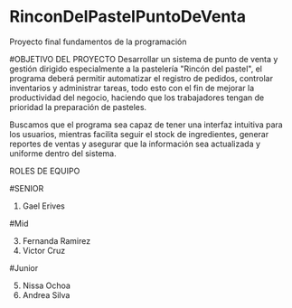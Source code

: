 # RinconDelPastelPuntoDeVenta
Proyecto final fundamentos de la programación

#OBJETIVO DEL PROYECTO
Desarrollar un sistema de punto de venta y gestión dirigido especialmente a la pastelería "Rincón del pastel", el programa deberá permitir automatizar el registro de pedidos, controlar inventarios y administrar tareas, todo esto con el fin de mejorar la productividad del negocio, haciendo que los trabajadores tengan de prioridad la preparación de pasteles.

Buscamos que el programa sea capaz de tener una interfaz intuitiva para los usuarios, mientras facilita seguir el stock de ingredientes, generar reportes de ventas y asegurar que la información sea actualizada y uniforme dentro del sistema.

ROLES DE EQUIPO


#SENIOR
1. Gael Erives

   
#Mid


3. Fernanda Ramirez
4. Victor Cruz


#Junior


5. Nissa Ochoa
6. Andrea Silva 
